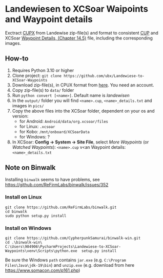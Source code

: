 # Landewiesen to XCSoar Waipoints and Waypoint details

Exctract [CUPX](https://downloads.naviter.com/docs/SeeYou_CUPX_file_format.pdf) from Landewise zip-file(s)
and format to consistent [CUP](https://downloads.naviter.com/docs/SeeYou_CUP_file_format.pdf) and
XCSoar [Waypoint Details, (Chapter 14.5)](https://download.xcsoar.org/releases/7.28/XCSoar-manual.pdf) file,
including the corresponding images.

## How-to

1. Requires Python 3.10 or higher
2. Clone project: `git clone https://github.com/ubx/Landewiese-to-XCSoar-Waypoints`
3. Download zip-file(s), in CPUX format from [here](https://landewiesen.streckenflug.at//index.php?inc=cup). You need an
   account.
4. Copy zip-file(s) to `data/` folder
5. Run `python convert [<name>]`. Default name is *landewisen*
6. In the `output/` folder you will find `<name>.cup`, `<name>_details.txt` and images in `pics/`
7. Copy the above files into the XCSoar folder, dependent on your os and version:
    * for Android: `Android/data/org.xcsoar/files`
    * for Linux: `.xcsoar`
    * for Kobo: `/mnt/onboard/XCSoarData`
    * for Windows: ?
8. In XCSoar: **Config -> System -> Site File**, select *More Waypoints* (or *Watched Waypoints*):
     `<name>.cup` v<an Waypoint details: `<name>_details.txt`

## Note on Binwalk
Installing `binwalk` seems to have problems, see https://github.com/ReFirmLabs/binwalk/issues/352

### Install on Linux
```
git clone https://github.com/ReFirmLabs/binwalk.git
cd binwalk
sudo python setup.py install
```

### Install on Windows
```
git clone https://github.com/CypherpunkSamurai/binwalk-win.git 
cd .\binwalk-win\
C:\Users\904906\PycharmProjects\Landewiese-to-XCSoar-Waypoints\venv\Scripts\python.exe  setup.py install
```
Be sure the Windows `path` contains `jar.exe` (e.g. ``C:\Program Files\Java\jdk-19\bin``) and `unzip.exe` (e.g. download from here https://www.somacon.com/p161.php)
